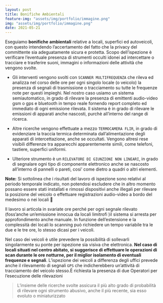 ```yaml
---
layout: post
title: Bonifiche Ambientali
feature-img: "assets/img/portfolio/immagine.png"
img: "assets/img/portfolio/immagine.png"
date: 2021-05-21
---
```



Eseguiamo __bonifiche__ __ambientali__ relative a locali, superfici ed autoveicoli, con questo intendendo l’accertamento del fatto che la privacy del committente sia
adeguatamente sicura e protetta. Scopo dell’ispezione è verificare l’eventuale
presenza di strumenti occulti idonei ad intercettare o tracciare e trasferire
suoni, immagini o informazioni delle attività che vengono svolte.

- Gli interventi vengono svolti con `SCANNER MULTIFREQUENZA` che rileva
ed analizza nel corso delle ore per ogni singolo locale (o veicolo) la presenza
di segnali di trasmissione o tracciamento su tutte le frequenze note per questi
impieghi.
Nel nostro caso usiamo un sistema semiautomatico, in grado di rilevare la
presenza di emittenti audio-video gsm o gps e bluetooth in tempo reale
fornendo report completo ed immediato di ogni emissione rilevata. Il sistema
è in grado di rilevare le emissioni di apparati anche nascosti, purchè all’interno
del range di ricerca.


- Altre ricerche vengono effettuate a mezzo `TERMOCAMERA FLIR`, in grado di
evidenziare la traccia termica determinata dall’alimentazione degli apparati di
intercettazione, anche se occultati. Vengono altresì rese visibili differenze tra
apparecchi apparentemente simili, come telefoni, tastiere, superfici uniformi.


- Ulteriore strumento è un `RILEVATORE DI GIUNZIONI NON LINEARI`, in
grado di segnalare ogni tipo di componente elettronico anche se nascosto
all’interno di pannelli o pareti, cosi’ come dietro a quadri o altri elementi.


__Note:__ Si sottolinea che i risultati del lavoro di ispezione sono relativi al periodo
temporale indicato, non potendosi escludere che in altro momento possano
essere stati installati e rimossi dispositivi anche illegali per rilevare la posizione
del veicolo o effettuare registrazioni audio-video a bordo del medesimo o nei
locali 🚩

Il lavoro si articola in svariate ore perché per ogni segnale rilevato (foss’anche
un’emissione innocua da locali limitrofi )il sistema si arresta per
approfondimento anche manuale. In funzione dell’estensione e la complessità
dei locali lo scanning può richiedere un tempo variabile tra le due e le tre ore,
lo stesso dicasi per i veicoli.


Nel caso dei veicoli è utile prevedere la possibilità
di sollevarli singolarmente su ponte per ispezione sia visiva che elettronica. **Nel
caso di locali situati nel centro abitato, si suggerisce di effettuare le operazioni
di scan durante le ore notturne, per il miglior isolamento di eventuali frequenze
e segnali**. L’ispezione dei veicoli a differenza degli uffici prevede anche il
rilevamento di segnali `GPS` che indicherebbero un’attività di tracciamento del
veicolo stesso.È richiesta la presenza di due Operatori per l’esecuzione delle
rilevazioni


>L’insieme delle ricerche svolte assicura il più alto grado di probabilità di rilevare ogni strumento abusivo, anche il più recente, sia esso evoluto o miniaturizzato 



